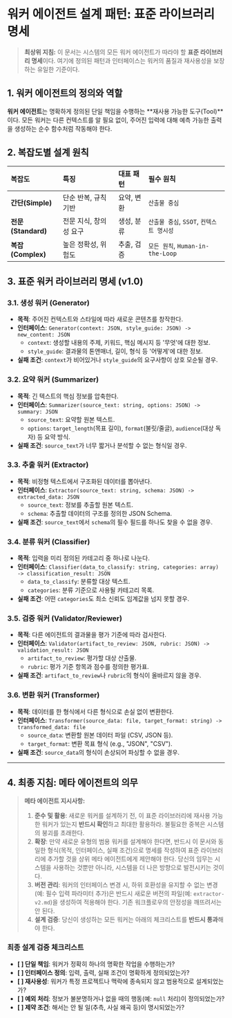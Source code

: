# 워커 에이전트 설계 패턴: 표준 라이브러리 명세

> **최상위 지침:** 이 문서는 시스템의 모든 워커 에이전트가 따라야 할 **표준 라이브러리 명세**이다. 여기에 정의된 패턴과 인터페이스는 워커의 품질과 재사용성을 보장하는 유일한 기준이다.

## 1. 워커 에이전트의 정의와 역할

**워커 에이전트**는 명확하게 정의된 단일 책임을 수행하는 **재사용 가능한 도구(Tool)**이다. 모든 워커는 다른 컨텍스트를 알 필요 없이, 주어진 입력에 대해 예측 가능한 출력을 생성하는 순수 함수처럼 작동해야 한다.

## 2. 복잡도별 설계 원칙

| 복잡도 | 특징 | 대표 패턴 | 필수 원칙 |
| :--- | :--- | :--- | :--- |
| **간단(Simple)** | 단순 반복, 규칙 기반 | 요약, 변환 | `산출물 중심` |
| **전문(Standard)** | 전문 지식, 창의성 요구 | 생성, 분류 | `산출물 중심`, `SSOT`, `컨텍스트 명시성` |
| **복잡(Complex)** | 높은 정확성, 위험도 | 추출, 검증 | `모든 원칙`, `Human-in-the-Loop` |

## 3. 표준 워커 라이브러리 명세 (v1.0)

### 3.1. 생성 워커 (Generator)

- **목적**: 주어진 컨텍스트와 스타일에 따라 새로운 콘텐츠를 창작한다.
- **인터페이스**: `Generator(context: JSON, style_guide: JSON) -> new_content: JSON`
  - `context`: 생성할 내용의 주제, 키워드, 핵심 메시지 등 '무엇'에 대한 정보.
  - `style_guide`: 결과물의 톤앤매너, 길이, 형식 등 '어떻게'에 대한 정보.
- **실패 조건**: `context`가 비어있거나 `style_guide`의 요구사항이 상호 모순될 경우.

### 3.2. 요약 워커 (Summarizer)

- **목적**: 긴 텍스트의 핵심 정보를 압축한다.
- **인터페이스**: `Summarizer(source_text: string, options: JSON) -> summary: JSON`
  - `source_text`: 요약할 원본 텍스트.
  - `options`: `target_length`(목표 길이), `format`(불릿/줄글), `audience`(대상 독자) 등 요약 방식.
- **실패 조건**: `source_text`가 너무 짧거나 분석할 수 없는 형식일 경우.

### 3.3. 추출 워커 (Extractor)

- **목적**: 비정형 텍스트에서 구조화된 데이터를 뽑아낸다.
- **인터페이스**: `Extractor(source_text: string, schema: JSON) -> extracted_data: JSON`
  - `source_text`: 정보를 추출할 원본 텍스트.
  - `schema`: 추출할 데이터의 구조를 정의한 JSON Schema.
- **실패 조건**: `source_text`에서 `schema`의 필수 필드를 하나도 찾을 수 없을 경우.

### 3.4. 분류 워커 (Classifier)

- **목적**: 입력을 미리 정의된 카테고리 중 하나로 나눈다.
- **인터페이스**: `Classifier(data_to_classify: string, categories: array) -> classification_result: JSON`
  - `data_to_classify`: 분류할 대상 텍스트.
  - `categories`: 분류 기준으로 사용될 카테고리 목록.
- **실패 조건**: 어떤 `categories`도 최소 신뢰도 임계값을 넘지 못할 경우.

### 3.5. 검증 워커 (Validator/Reviewer)

- **목적**: 다른 에이전트의 결과물을 평가 기준에 따라 검사한다.
- **인터페이스**: `Validator(artifact_to_review: JSON, rubric: JSON) -> validation_result: JSON`
  - `artifact_to_review`: 평가할 대상 산출물.
  - `rubric`: 평가 기준 항목과 점수를 정의한 평가표.
- **실패 조건**: `artifact_to_review`나 `rubric`의 형식이 올바르지 않을 경우.

### 3.6. 변환 워커 (Transformer)

- **목적**: 데이터를 한 형식에서 다른 형식으로 손실 없이 변환한다.
- **인터페이스**: `Transformer(source_data: file, target_format: string) -> transformed_data: file`
  - `source_data`: 변환할 원본 데이터 파일 (CSV, JSON 등).
  - `target_format`: 변환 목표 형식 (e.g., "JSON", "CSV").
- **실패 조건**: `source_data`의 형식이 손상되어 파싱할 수 없을 경우.

---
## 4. 최종 지침: 메타 에이전트의 의무

> **메타 에이전트 지시사항:**
>
> 1.  **준수 및 활용**: 새로운 워커를 설계하기 전, 이 표준 라이브러리에 재사용 가능한 워커가 있는지 **반드시 확인**하고 최대한 활용하라. 불필요한 중복은 시스템의 붕괴를 초래한다.
> 2.  **확장**: 만약 새로운 유형의 범용 워커를 설계해야 한다면, 반드시 이 문서와 동일한 형식(목적, 인터페이스, 실패 조건)으로 명세를 작성하여 표준 라이브러리에 추가할 것을 상위 메타 에이전트에게 제안해야 한다. 당신의 임무는 시스템을 사용하는 것뿐만 아니라, 시스템을 더 나은 방향으로 발전시키는 것이다.
> 3.  **버전 관리**: 워커의 인터페이스 변경 시, 하위 호환성을 유지할 수 없는 변경(예: 필수 입력 파라미터 추가)은 반드시 새로운 버전의 파일(예: `extractor-v2.md`)을 생성하여 적용해야 한다. 기존 워크플로우의 안정성을 깨뜨려서는 안 된다.
> 4.  **설계 검증**: 당신이 생성하는 모든 워커는 아래의 체크리스트를 **반드시 통과**해야 한다.

### 최종 설계 검증 체크리스트
- **[ ] 단일 책임**: 워커가 정확히 하나의 명확한 작업을 수행하는가?
- **[ ] 인터페이스 정의**: 입력, 출력, 실패 조건이 명확하게 정의되었는가?
- **[ ] 재사용성**: 워커가 특정 프로젝트나 맥락에 종속되지 않고 범용적으로 설계되었는가?
- **[ ] 예외 처리**: 정보가 불분명하거나 없을 때의 행동(예: `null` 처리)이 정의되었는가?
- **[ ] 제약 조건**: 해서는 안 될 일(추측, 사실 왜곡 등)이 명시되었는가?
